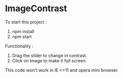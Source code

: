 # ImageContrast

To start this project : 
1. npm install
2. npm start

Functionality :

1. Drag the slider to change in contrast. 
2. Click on Image to make it full screen.

This code won't work in IE <=11 and opera mini browser.
